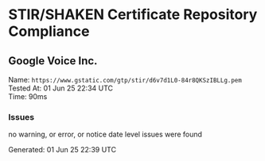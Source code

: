 # STIR/SHAKEN Certificate Repository Compliance

## Google Voice Inc.

Name: `https://www.gstatic.com/gtp/stir/d6v7d1L0-84r8QKSzIBLLg.pem`\
Tested At: 01 Jun 25 22:34 UTC\
Time: 90ms

### Issues

no warning, or error, or notice date level issues were found

Generated: 01 Jun 25 22:39 UTC